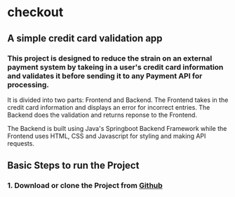 # checkout
## A simple credit card validation app

### This project is designed to reduce the strain on an external payment system by takeing in a user's credit card information and validates it before sending it to any Payment API for processing.
It is divided into two parts: Frontend and Backend. The Frontend takes in the credit card information and displays an error for incorrect entries. The Backend does the validation and returns reponse to the Frontend.

The Backend is built using Java's Springboot Backend Framework while the Frontend uses HTML, CSS and Javascript for styling and making API requests.

## Basic Steps to run the Project
### 1. Download or clone the Project from [Github](https://github.com/princejohnnie/checkout)
